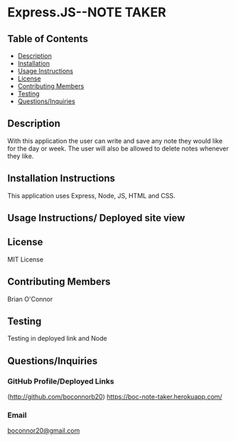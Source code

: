 # Express.JS--NOTE TAKER
  ## Table of Contents
  * [Description](#Description)
  * [Installation](#Installation-Instructions)
  * [Usage Instructions](#Usage-Instructions)
  * [License](#License)
  * [Contributing Members](#Contributing-Members)
  * [Testing](#Testing)    
  * [Questions/Inquiries](#Questions/Inquiries)
  ## Description
  With this application the user can write and save any note they would like for the day or week. The user will also be allowed to delete notes whenever they like.
  ## Installation Instructions 
  This application uses Express, Node, JS, HTML and CSS. 
  ## Usage Instructions/ Deployed site view
  
  
  
  ## License
   MIT License
  ## Contributing Members
  Brian O'Connor
  ## Testing 
   Testing in deployed link and Node
  ## Questions/Inquiries 
  ### GitHub Profile/Deployed Links
  (http://github.com/boconnorb20)
  https://boc-note-taker.herokuapp.com/
  ### Email
  boconnor20@gmail.com
